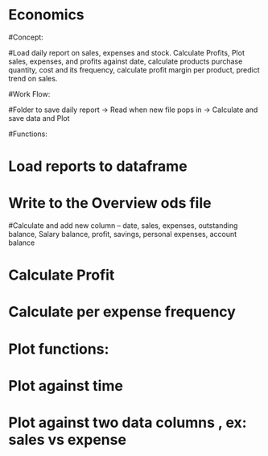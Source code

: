 # Economics
#Concept:

#Load daily report on sales, expenses and stock. Calculate Profits, Plot sales, expenses, and profits against date, calculate products purchase quantity, cost and its frequency, calculate profit margin per product, predict trend on sales. 

#Work Flow:

#Folder to save daily report → Read when new file pops in → Calculate and save data and Plot  

#Functions:
# Load reports to dataframe
# Write to the Overview ods file 
#Calculate and add new column – date, sales, expenses, outstanding balance, Salary balance, profit, savings, personal expenses, account balance
# Calculate Profit
# Calculate per expense frequency
# Plot functions:
#	Plot against time 
#	Plot against two data columns , ex: sales vs expense